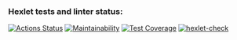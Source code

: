 ### Hexlet tests and linter status:
[![Actions Status](https://github.com/mashaanov/frontend-project-11/actions/workflows/hexlet-check.yml/badge.svg)](https://github.com/mashaanov/frontend-project-11/actions)
[![Maintainability](https://api.codeclimate.com/v1/badges/b5905e8a17d9b9e2764b/maintainability)](https://codeclimate.com/github/mashaanov/frontend-project-11/maintainability)
[![Test Coverage](https://api.codeclimate.com/v1/badges/b5905e8a17d9b9e2764b/test_coverage)](https://codeclimate.com/github/mashaanov/frontend-project-11/test_coverage)
[![hexlet-check](https://github.com/mashaanov/frontend-project-11/actions/workflows/hexlet-check.yml/badge.svg)](https://github.com/mashaanov/frontend-project-11/actions/workflows/hexlet-check.yml)
